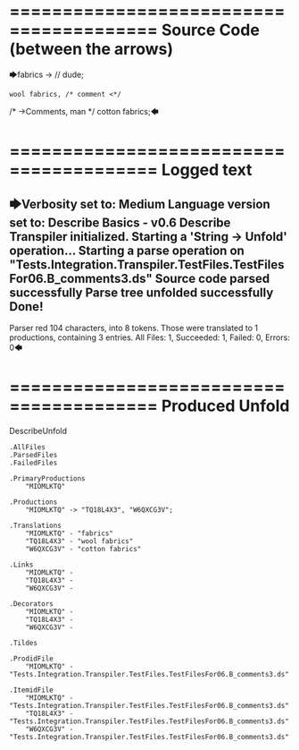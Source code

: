 ========================================
Source Code (between the arrows)
========================================

🡆fabrics ->        // dude;

    wool fabrics, /* comment <*/
/* ->Comments, man */    cotton fabrics;🡄

========================================
Logged text
========================================

🡆Verbosity set to: Medium
Language version set to: Describe Basics - v0.6
Describe Transpiler initialized.
Starting a 'String -> Unfold' operation...
Starting a parse operation on "Tests.Integration.Transpiler.TestFiles.TestFilesFor06.B_comments3.ds"
Source code parsed successfully
Parse tree unfolded successfully
Done!
------------------------
Parser red 104 characters, into 8 tokens.
Those were translated to 1 productions, containing 3 entries.
All Files: 1, Succeeded: 1, Failed: 0, Errors: 0🡄

========================================
Produced Unfold
========================================

DescribeUnfold

    .AllFiles
    .ParsedFiles
    .FailedFiles

    .PrimaryProductions
        "MIOMLKTQ" 

    .Productions
        "MIOMLKTQ" -> "TQ18L4X3", "W6QXCG3V";

    .Translations
        "MIOMLKTQ" - "fabrics"
        "TQ18L4X3" - "wool fabrics"
        "W6QXCG3V" - "cotton fabrics"

    .Links
        "MIOMLKTQ" - 
        "TQ18L4X3" - 
        "W6QXCG3V" - 

    .Decorators
        "MIOMLKTQ" - 
        "TQ18L4X3" - 
        "W6QXCG3V" - 

    .Tildes

    .ProdidFile
        "MIOMLKTQ" - "Tests.Integration.Transpiler.TestFiles.TestFilesFor06.B_comments3.ds"

    .ItemidFile
        "MIOMLKTQ" - "Tests.Integration.Transpiler.TestFiles.TestFilesFor06.B_comments3.ds"
        "TQ18L4X3" - "Tests.Integration.Transpiler.TestFiles.TestFilesFor06.B_comments3.ds"
        "W6QXCG3V" - "Tests.Integration.Transpiler.TestFiles.TestFilesFor06.B_comments3.ds"

